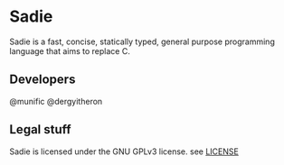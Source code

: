 # Sadie
Sadie is a fast, concise, statically typed, general purpose programming language that aims to replace C. 


## Developers
@munific
@dergyitheron

## Legal stuff
Sadie is licensed under the GNU GPLv3 license. see [LICENSE](https://github.com/sadie-lang/Sadie/blob/master/LICENSE)
